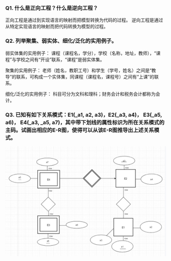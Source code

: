 
### Q1.	什么是正向工程？什么是逆向工程？

正向工程是通过到实现语言的映射而把模型转换为代码的过程。 
逆向工程是通过从特定实现语言的映射而把代码转换为模型的过程。

### Q2.	列举聚集、弱实体、细化/泛化的实用例子。

弱实体集的实用例子：
课程（课程名，学分），学校（名称，地址，教师），“课程”与学校之间有“开设”联系，“课程”是弱实体集。

聚集的实用例子：
老师（姓名，教职工号）和学生（学号，姓名）之间是“教导”的联系，可构成一个实体集，同课程（课程名，课程号）之间有“上课”的联系。

细化/泛化的实用例子：
科目可分为文科和理科；财务会计和税务会计都称为会计。

### Q3.	已知有如下关系模式：E1(_a1, a2, a3)，E2(_a3, a4)， E3(_a5, a6)， E4(_a3, _a5, a7)，其中带下划线的属性标识为所在关系模式的主码。试画出相应的E-R图，使得可以从该E-R图推导出上述关系模式。

![Image text](https://github.com/Sarah6667/Data-Base/blob/master/images/db-er1.jpg)
